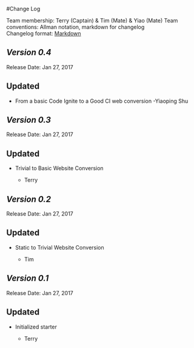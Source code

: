 #Change Log

Team membership:  Terry  (Captain) & Tim (Mate) & Yiao (Mate)
Team conventions: Allman notation, markdown for changelog  
Changelog format: [Markdown](https://github.com/adam-p/markdown-here/wiki/Markdown-Cheatsheet) 


## *Version 0.4*

Release Date: Jan 27, 2017

## Updated
-   From a basic Code Ignite to a Good CI web conversion
    -Yiaoping Shu


## *Version 0.3*

Release Date: Jan 27, 2017

## Updated

-   Trivial to Basic Website Conversion

    -   Terry

## *Version 0.2*

Release Date: Jan 27, 2017

## Updated

-   Static to Trivial Website Conversion

    -   Tim


## *Version 0.1*

Release Date: Jan 27, 2017

## Updated

-   Initialized starter

    -   Terry

